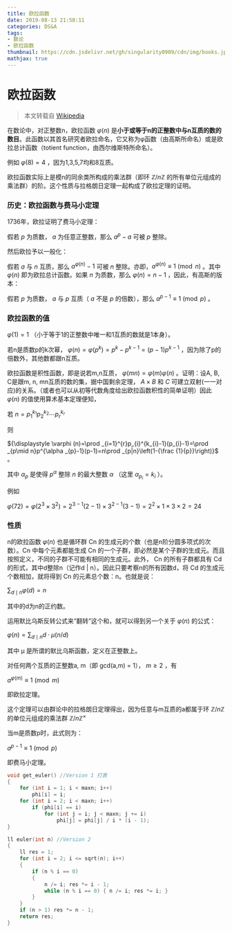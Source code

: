 ```yaml
---
title: 欧拉函数
date: 2019-08-13 21:58:11
categories: DS&A
tags: 
- 数论
- 欧拉函数
thumbnail: https://cdn.jsdelivr.net/gh/singularity0909/cdn/img/books.jpg
mathjax: true
---
```


# 欧拉函数

> 本文转载自 [Wikipedia](https://zh.wikipedia.org/wiki/%E6%AC%A7%E6%8B%89%E5%87%BD%E6%95%B0)

在数论中，对正整数n，欧拉函数 ${\displaystyle \varphi (n)}$ 是**小于或等于n的正整数中与n互质的数的数目**。此函数以其首名研究者欧拉命名，它又称为φ函数（由高斯所命名）或是欧拉总计函数（totient function，由西尔维斯特所命名）。

例如 ${\displaystyle \varphi (8)=4}$ ，因为1,3,5,7均和8互质。

欧拉函数实际上是模n的同余类所构成的乘法群（即环 ${\displaystyle \mathbb {Z} /n\mathbb {Z} }$ 的所有单位元组成的乘法群）的阶。这个性质与拉格朗日定理一起构成了欧拉定理的证明。

### 历史：欧拉函数与费马小定理

1736年，欧拉证明了费马小定理：

假若 ${\displaystyle p}$ 为质数， ${\displaystyle a}$ 为任意正整数，那么 ${\displaystyle a^{p}-a}$ 可被 ${\displaystyle p}$ 整除。

然后欧拉予以一般化：

假若 ${\displaystyle a}$ 与 ${\displaystyle n}$ 互质，那么 ${\displaystyle a^{\varphi (n)}-1}$ 可被 ${\displaystyle n}$ 整除。亦即，${\displaystyle a^{\varphi (n)}\equiv 1{\pmod {n}}}$ 。其中 ${\displaystyle \varphi (n)}$ 即为欧拉总计函数。如果 ${\displaystyle n}$ 为质数，那么 ${\displaystyle \varphi (n)=n-1}$ ，因此，有高斯的版本：

假若 ${\displaystyle p}$ 为质数， ${\displaystyle a}$ 与 ${\displaystyle p}$ 互质（ ${\displaystyle a}$ 不是 ${\displaystyle p}$ 的倍数），那么 ${\displaystyle a^{p-1}\equiv 1{\pmod {p}}}$ 。

### 欧拉函数的值

${\displaystyle \varphi (1)=1}$ （小于等于1的正整数中唯一和1互质的数就是1本身）。

若n是质数p的k次幂， ${\displaystyle \varphi (n)=\varphi (p^{k})=p^{k}-p^{k-1}=(p-1)p^{k-1}}$ ，因为除了p的倍数外，其他数都跟n互质。

欧拉函数是积性函数，即是说若m,n互质， ${\displaystyle \varphi (mn)=\varphi (m)\varphi (n)}$ 。证明：设A, B, C是跟m, n, mn互质的数的集，据中国剩余定理， ${\displaystyle A\times B}$ 和 ${\displaystyle C}$ 可建立双射(一一对应)的关系。（或者也可以从初等代数角度给出欧拉函数积性的简单证明）因此 ${\displaystyle \varphi (n)}$ 的值使用算术基本定理便知，

若 ${\displaystyle n=p_{1}^{k_{1}}p_{2}^{k_{2}}\cdots p_{r}^{k_{r}}}$

则

${\displaystyle \varphi (n)=\prod _{i=1}^{r}p_{i}^{k_{i}-1}(p_{i}-1)=\prod _{p\mid n}p^{\alpha _{p}-1}(p-1)=n\prod _{p|n}\left(1-{\frac {1}{p}}\right)}$ 。

其中 ${\displaystyle \alpha _{p}}$ 是使得 ${\displaystyle p^{\alpha }}$ 整除 ${\displaystyle n}$ 的最大整数 ${\displaystyle \alpha }$ （这里 ${\displaystyle \alpha _{p_{i}}=k_{i}}$ ）。

例如

${\displaystyle \varphi (72)=\varphi (2^{3}\times 3^{2})=2^{3-1}(2-1)\times 3^{2-1}(3-1)=2^{2}\times 1\times 3\times 2=24}$

### 性质

n的欧拉函数 ${\displaystyle \varphi (n)}$ 也是循环群 Cn 的生成元的个数（也是n阶分圆多项式的次数）。Cn 中每个元素都能生成 Cn 的一个子群，即必然是某个子群的生成元。而且按照定义，不同的子群不可能有相同的生成元。此外， Cn 的所有子群都具有 Cd 的形式，其中d整除n（记作d | n）。因此只要考察n的所有因数d，将 Cd 的生成元个数相加，就将得到 Cn 的元素总个数：n。也就是说：

${\displaystyle \sum _{d\mid n}\varphi (d)=n}$

其中的d为n的正约数。

运用默比乌斯反转公式来“翻转”这个和，就可以得到另一个关于 ${\displaystyle \varphi (n)}$ 的公式：

${\displaystyle \varphi (n)=\sum _{d\mid n}d\cdot \mu (n/d)}$

其中 μ 是所谓的默比乌斯函数，定义在正整数上。

对任何两个互质的正整数a, m（即 gcd(a,m) = 1）， ${\displaystyle m\geq 2}$ ，有

${\displaystyle a^{\varphi (m)}\equiv 1{\pmod {m}}}$

即欧拉定理。

这个定理可以由群论中的拉格朗日定理得出，因为任意与m互质的a都属于环 ${\displaystyle \mathbb {Z} /n\mathbb {Z} }$ 的单位元组成的乘法群 ${\displaystyle \mathbb {Z} /n\mathbb {Z} ^{\times }}$

当m是质数p时，此式则为：

${\displaystyle a^{p-1}\equiv 1{\pmod {p}}}$

即费马小定理。

```cpp
void get_euler() //Version 1 打表
{
    for (int i = 1; i < maxn; i++)
        phi[i] = i;
    for (int i = 2; i < maxn; i++)
        if (phi[i] == i)
            for (int j = i; j < maxn; j += i)
                phi[j] = phi[j] / i * (i - 1);
}

ll euler(int n) //Version 2
{
    ll res = 1;
    for (int i = 2; i <= sqrt(n); i++)
    {
        if (n % i == 0)
        {
            n /= i; res *= i - 1;
            while (n % i == 0) { n /= i; res *= i; }
        }
    }
    if (n > 1) res *= n - 1;
    return res;
}
```